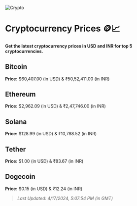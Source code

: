 
![Crypto](https://www.techguide.com.au/wp-content/uploads/2020/11/crypto3.jpeg)

# Cryptocurrency Prices 🪙📈

#### Get the latest cryptocurrency prices in USD and INR for top 5 cryptocurrencies.

## Bitcoin

**Price:** $60,407.00 (in USD) & ₹50,52,411.00 (in INR)

## Ethereum

**Price:** $2,962.09 (in USD) & ₹2,47,746.00 (in INR)

## Solana

**Price:** $128.99 (in USD) & ₹10,788.52 (in INR)

## Tether

**Price:** $1.00 (in USD) & ₹83.67 (in INR)

## Dogecoin

**Price:** $0.15 (in USD) & ₹12.24 (in INR)

> _Last Updated: 4/17/2024, 5:07:54 PM (in GMT)_
